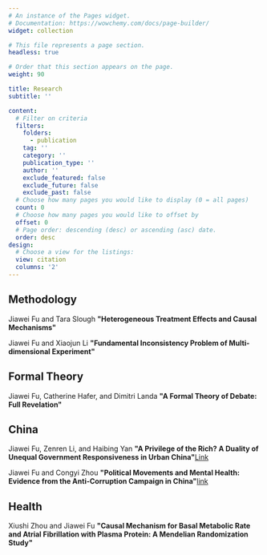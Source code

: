 ```yaml
---
# An instance of the Pages widget.
# Documentation: https://wowchemy.com/docs/page-builder/
widget: collection

# This file represents a page section.
headless: true

# Order that this section appears on the page.
weight: 90

title: Research
subtitle: ''

content:
  # Filter on criteria
  filters:
    folders:
      - publication
    tag: ''
    category: ''
    publication_type: ''
    author: ''
    exclude_featured: false
    exclude_future: false
    exclude_past: false
  # Choose how many pages you would like to display (0 = all pages)
  count: 0
  # Choose how many pages you would like to offset by
  offset: 0
  # Page order: descending (desc) or ascending (asc) date.
  order: desc
design:
  # Choose a view for the listings:
  view: citation
  columns: '2'
---
```


## Methodology

Jiawei Fu and Tara Slough **"Heterogeneous Treatment Effects and Causal Mechanisms"**

Jiawei Fu and Xiaojun Li **"Fundamental Inconsistency Problem of Multi-dimensional Experiment"**


## Formal Theory

Jiawei Fu, Catherine Hafer, and Dimitri Landa **"A Formal Theory of Debate: Full Revelation"**

## China

Jiawei Fu, Zenren Li, and Haibing Yan **"A Privilege of the Rich? A Duality of Unequal Government Responsiveness in Urban China"**[Link](https://papers.ssrn.com/sol3/papers.cfm?abstract_id=4253200)

Jiawei Fu and Congyi Zhou **"Political Movements and Mental Health: Evidence from the Anti-Corruption Campaign in China"**[link](https://papers.ssrn.com/sol3/papers.cfm?abstract_id=4161190)


## Health

Xiushi Zhou and Jiawei Fu **"Causal Mechanism for Basal Metabolic Rate and Atrial Fibrillation with Plasma Protein: A Mendelian Randomization Study"**



